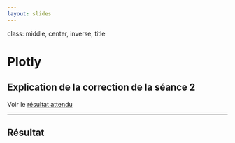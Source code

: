 ```yaml
---
layout: slides
---
```


class: middle, center, inverse, title
# Plotly

## Explication de la correction de la séance 2

Voir le [résultat attendu](seance2/seance2-demande.html)

---
## Résultat


